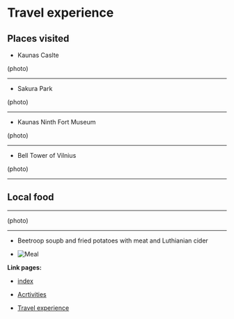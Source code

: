 # Travel experience 
## Places visited

* Kaunas Caslte

(photo)

******************************************************************************************************************************************************************************************************************************

+ Sakura Park

(photo)

******************************************************************************************************************************************************************************************************************************

- Kaunas Ninth Fort Museum

(photo)

******************************************************************************************************************************************************************************************************************************

+ Bell Tower of Vilnius
  
(photo)

******************************************************************************************************************************************************************************************************************************
## Local food 
********************************************************************************************************************************************************************************************************************************


(photo)

********************************************************************************************************************************************************************************************************************************

-  Beetroop soupb and fried potatoes with meat and Luthianian cider

 * ![Meal](C:\Users\acgla\OneDrive\Documents\1696439334840.jpg)

**Link pages:**


* [index](index)
  

*  [Acrtivities](2-Activities)
  
  
*  [Travel experience](3-Travel%20experience)
